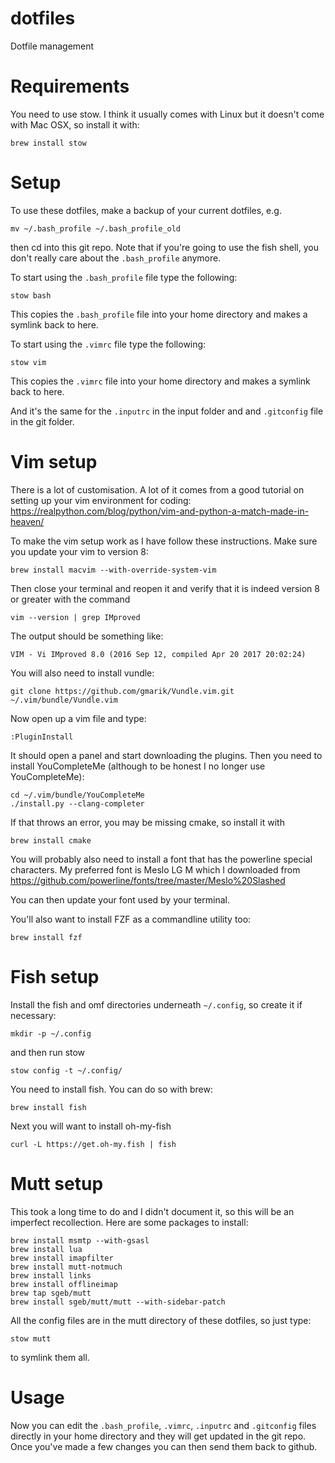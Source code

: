 # dotfiles
Dotfile management

# Requirements
You need to use stow. I think it usually comes with Linux but it doesn't come with Mac OSX, so install it with:
```
brew install stow
```

# Setup
To use these dotfiles, make a backup of your current dotfiles, e.g.
```
mv ~/.bash_profile ~/.bash_profile_old
```
then cd into this git repo. Note that if you're going to use the fish shell, you don't really care about the `.bash_profile` anymore.

To start using the `.bash_profile` file type the following:
```
stow bash
```
This copies the `.bash_profile` file into your home directory and makes a symlink back to here.

To start using the `.vimrc` file type the following:
```
stow vim
```
This copies the `.vimrc` file into your home directory and makes a symlink back to here.

And it's the same for the `.inputrc` in the input folder and and `.gitconfig` file in the git folder.

# Vim setup
There is a lot of customisation. A lot of it comes from a good tutorial on setting up your vim environment for coding:
https://realpython.com/blog/python/vim-and-python-a-match-made-in-heaven/

To make the vim setup work as I have follow these instructions.
Make sure you update your vim to version 8:
```
brew install macvim --with-override-system-vim
```
Then close your terminal and reopen it and verify that it is indeed version 8 or greater with the command
```
vim --version | grep IMproved
```
The output should be something like:
```
VIM - Vi IMproved 8.0 (2016 Sep 12, compiled Apr 20 2017 20:02:24)
```
You will also need to install vundle:
```
git clone https://github.com/gmarik/Vundle.vim.git ~/.vim/bundle/Vundle.vim
```
Now open up a vim file and type:
```
:PluginInstall
```
It should open a panel and start downloading the plugins.
Then you need to install YouCompleteMe (although to be honest I no longer use YouCompleteMe):
```
cd ~/.vim/bundle/YouCompleteMe
./install.py --clang-completer
```
If that throws an error, you may be missing cmake, so install it with
```
brew install cmake
```

You will probably also need to install a font that has the powerline special characters.
My preferred font is Meslo LG M which I downloaded from
https://github.com/powerline/fonts/tree/master/Meslo%20Slashed

You can then update your font used by your terminal.

You'll also want to install FZF as a commandline utility too:
```
brew install fzf
```

# Fish setup
Install the fish and omf directories underneath `~/.config`, so create it if necessary:
```
mkdir -p ~/.config
```
and then run stow
```
stow config -t ~/.config/
```

You need to install fish. You can do so with brew:
```
brew install fish
```
Next you will want to install oh-my-fish
```
curl -L https://get.oh-my.fish | fish
```

# Mutt setup
This took a long time to do and I didn't document it, so this will be an imperfect recollection.
Here are some packages to install:
```
brew install msmtp --with-gsasl
brew install lua
brew install imapfilter
brew install mutt-notmuch
brew install links
brew install offlineimap
brew tap sgeb/mutt
brew install sgeb/mutt/mutt --with-sidebar-patch
```
All the config files are in the mutt directory of these dotfiles, so just type:
```
stow mutt
```
to symlink them all.



# Usage
Now you can edit the `.bash_profile`, `.vimrc`, `.inputrc` and `.gitconfig` files directly in your home
directory and they will get updated in the git repo.
Once you've made a few changes you can then send them back to github.
